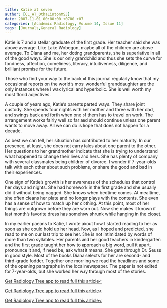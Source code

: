 ```yaml
---
title: Katie at seven
author: [CL_AT_OthaLintonMSJ]
date: 2007-11-01 00:00:00 +0700 +07
categories: [Academic Radiology, Volume 14, Issue 11]
tags: [Journals,General Radiology]
---
```

Katie is 7 and a stellar graduate of the first grade. Her teacher said she was above average. Like Lake Wobegon, maybe all of the children are above average. To Diana and me, her doting grandparents, she is superlative in all of the good ways. She is our only grandchild and thus she sets the curve for fondness, affection, comeliness, literacy, intuitiveness, diligence, and brilliant promise for the future.

Those who find your way to the back of this journal regularly know that my occasional reports on the world’s most wonderful granddaughter are the only instances where I wax lyrical and hyperbolic. She is well worth my most florid adjectives.

A couple of years ago, Katie’s parents parted ways. They share joint custody. She spends four nights with her mother and three with her dad, and swings back and forth when one of them has to travel on work. The arrangement works fairly well so far and should continue unless one parent wants to move away. All we can do is hope that does not happen for a decade.

As best we can tell, her situation has contributed to her maturity. In our presence, at least, she does not carry tales about one parent to the other. Her questions to her grandmother indicate that she is trying to understand what happened to change their lives and hers. She has plenty of company with several classmates being children of divorce. I wonder if 7-year-olds talk with each other about such problems, or share the good and bad in their experiences.

One sign of Katie’s growth is her awareness of the schedules that control her days and nights. She had homework in the first grade and she usually did it without being nagged. She knows when bedtime comes. At mealtime, she often cleans her plate and no longer plays with the contents. She even has a sense of how to match up her clothing. At this point, most of her things are outgrown before they are worn out. Now she makes it known if last month’s favorite dress has somehow shrunk while hanging in the closet.

In my earlier paeans to Katie, I wrote about how I started reading to her as soon as she could hold up her head. Now, as I hoped and predicted, she read to me on our last trip to see her. She is not intimidated by words of more than two syllables. Her parents and her good teachers in kindergarten and the first grade taught her how to approach a big word, pull it apart, pronounce it and, if need be, ask what it means. She gets through Dr. Seuss in good style. Most of the books Diana selects for her are second- and third-grade fodder. Together one morning we read the headlines and some of the opening paragraphs in the local newspaper. The paper is not edited for 7-year-olds, but she worked her way through most of the stories.

[Get Radiology Tree app to read full this article<](https://clinicalpub.com/app)

[Get Radiology Tree app to read full this article<](https://clinicalpub.com/app)

[Get Radiology Tree app to read full this article<](https://clinicalpub.com/app)